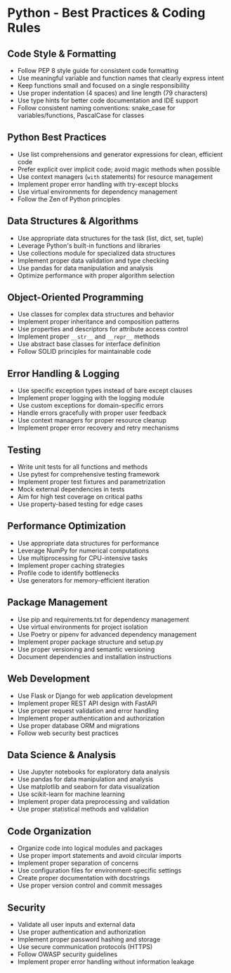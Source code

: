 # Python - Best Practices & Coding Rules

## Code Style & Formatting
- Follow PEP 8 style guide for consistent code formatting
- Use meaningful variable and function names that clearly express intent
- Keep functions small and focused on a single responsibility
- Use proper indentation (4 spaces) and line length (79 characters)
- Use type hints for better code documentation and IDE support
- Follow consistent naming conventions: snake_case for variables/functions, PascalCase for classes

## Python Best Practices
- Use list comprehensions and generator expressions for clean, efficient code
- Prefer explicit over implicit code; avoid magic methods when possible
- Use context managers (`with` statements) for resource management
- Implement proper error handling with try-except blocks
- Use virtual environments for dependency management
- Follow the Zen of Python principles

## Data Structures & Algorithms
- Use appropriate data structures for the task (list, dict, set, tuple)
- Leverage Python's built-in functions and libraries
- Use collections module for specialized data structures
- Implement proper data validation and type checking
- Use pandas for data manipulation and analysis
- Optimize performance with proper algorithm selection

## Object-Oriented Programming
- Use classes for complex data structures and behavior
- Implement proper inheritance and composition patterns
- Use properties and descriptors for attribute access control
- Implement proper `__str__` and `__repr__` methods
- Use abstract base classes for interface definition
- Follow SOLID principles for maintainable code

## Error Handling & Logging
- Use specific exception types instead of bare except clauses
- Implement proper logging with the logging module
- Use custom exceptions for domain-specific errors
- Handle errors gracefully with proper user feedback
- Use context managers for proper resource cleanup
- Implement proper error recovery and retry mechanisms

## Testing
- Write unit tests for all functions and methods
- Use pytest for comprehensive testing framework
- Implement proper test fixtures and parametrization
- Mock external dependencies in tests
- Aim for high test coverage on critical paths
- Use property-based testing for edge cases

## Performance Optimization
- Use appropriate data structures for performance
- Leverage NumPy for numerical computations
- Use multiprocessing for CPU-intensive tasks
- Implement proper caching strategies
- Profile code to identify bottlenecks
- Use generators for memory-efficient iteration

## Package Management
- Use pip and requirements.txt for dependency management
- Use virtual environments for project isolation
- Use Poetry or pipenv for advanced dependency management
- Implement proper package structure and setup.py
- Use proper versioning and semantic versioning
- Document dependencies and installation instructions

## Web Development
- Use Flask or Django for web application development
- Implement proper REST API design with FastAPI
- Use proper request validation and error handling
- Implement proper authentication and authorization
- Use proper database ORM and migrations
- Follow web security best practices

## Data Science & Analysis
- Use Jupyter notebooks for exploratory data analysis
- Use pandas for data manipulation and analysis
- Use matplotlib and seaborn for data visualization
- Use scikit-learn for machine learning
- Implement proper data preprocessing and validation
- Use proper statistical methods and validation

## Code Organization
- Organize code into logical modules and packages
- Use proper import statements and avoid circular imports
- Implement proper separation of concerns
- Use configuration files for environment-specific settings
- Create proper documentation with docstrings
- Use proper version control and commit messages

## Security
- Validate all user inputs and external data
- Use proper authentication and authorization
- Implement proper password hashing and storage
- Use secure communication protocols (HTTPS)
- Follow OWASP security guidelines
- Implement proper error handling without information leakage


